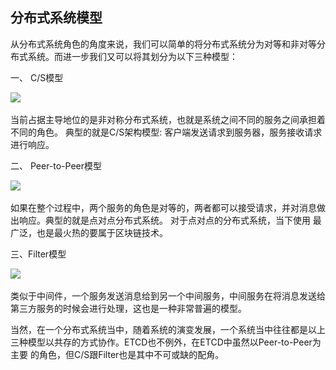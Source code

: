 ## 分布式系统模型

从分布式系统角色的角度来说，我们可以简单的将分布式系统分为对等和非对等分布式系统。而进一步我们又可以将其划分为以下三种模型：

一、 C/S模型

![](\_asserts\images\c_s.jpg)

当前占据主导地位的是非对称分布式系统，也就是系统之间不同的服务之间承担着不同的角色。
典型的就是C/S架构模型: 客户端发送请求到服务器，服务接收请求进行响应。

二、 Peer-to-Peer模型

![](\_asserts\images\peer-to-peer.jpg)

如果在整个过程中，两个服务的角色是对等的，两者都可以接受请求，并对消息做出响应。典型的就是点对点分布式系统。 对于点对点的分布式系统，当下使用
最广泛，也是最火热的要属于区块链技术。

三、Filter模型

![](\_asserts\images\filter.jpg)

类似于中间件，一个服务发送消息给到另一个中间服务，中间服务在将消息发送给第三方服务的时候会进行处理，这也是一种非常普遍的模型。


当然，在一个分布式系统当中，随着系统的演变发展，一个系统当中往往都是以上三种模型以共存的方式协作。ETCD也不例外，在ETCD中虽然以Peer-to-Peer为主要
的角色，但C/S跟Filter也是其中不可或缺的配角。
